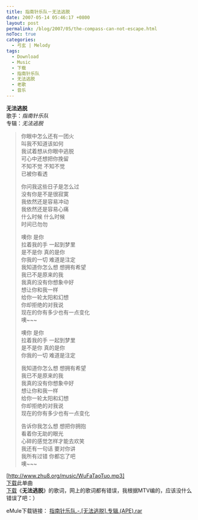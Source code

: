 ```yaml
---
title: 指南针乐队－无法逃脱
date: 2007-05-14 05:46:17 +0800
layout: post
permalink: /blog/2007/05/the-compass-can-not-escape.html
noToc: true
categories:
  - 弓玄 | Melody
tags:
  - Download
  - Music
  - 下载
  - 指南针乐队
  - 无法逃脱
  - 老歌
  - 音乐
---
```

**无法逃脱**  
歌手：*指南针乐队*  
专辑：*无法逃脱*

> 你眼中怎么还有一团火  
> 叫我不知道该如何  
> 我试着想从你眼中逃脱  
> 可心中还想把你挽留  
> 不知不觉 不知不觉  
> 已被你看透
> 
> 你问我这些日子是怎么过  
> 没有你是不是很寂寞  
> 我依然还是容易冲动  
> 我依然还是容易心痛  
> 什么时候 什么时候  
> 时间已勿勿
> 
> 噢你 是你  
> 拉着我的手 一起到梦里  
> 是不是你 真的是你  
> 你我的一切 难道是注定  
> 我知道你怎么想 想拥有希望  
> 我已不是原来的我  
> 我真的没有你想象中好  
> 想让你和我一样  
> 给你一轮太阳和幻想  
> 你却拒绝的对我说  
> 现在的你有多少也有一点变化  
> 噢~~~
> 
> 噢你 是你  
> 拉着我的手 一起到梦里  
> 是不是你 真的是你  
> 你我的一切 难道是注定
> 
> 我知道你怎么想 想拥有希望  
> 我已不是原来的我  
> 我真的没有你想象中好  
> 想让你和我一样  
> 给你一轮太阳和幻想  
> 你却拒绝的对我说  
> 现在的你有多少也有一点变化
> 
> 告诉你我怎么想 想把你拥抱  
> 看着你无助的眼光  
> 心碎的感觉怎样才能去欢笑  
> 我还有一句话 要对你讲  
> 我所有过错 你都忘了吧  
> 噢~~~

[http://www.zhu8.org/music/WuFaTaoTuo.mp3]  
<span class="dl"><a href="http://www.box.net/shared/1na0zxtx6b" title="单曲 无法逃脱">下载</a></span>此单曲  
<span class="dl"><a href="http://www.box.net/shared/1na0zxtx6b" title="歌词 无法逃脱">下载</a></span>《**无法逃脱**》的歌词，网上的歌词都有错误，我根据MTV编的，应该没什么错误了吧：）

<!--eMule-->

  
eMule下载链接： [指南针乐队.-.[无法逃脱].专辑.(APE).rar][1] 

<!--End eMule-->

 [1]: ed2k://%7Cfile%7C%E6%8C%87%E5%8D%97%E9%92%88%E4%B9%90%E9%98%9F.-.%5B%E6%97%A0%E6%B3%95%E9%80%83%E8%84%B1%5D.%E4%B8%93%E8%BE%91.%28APE%29.rar%7C362624802%7Cce06927067c9d448f92347c935f294da%7Ch=3BJF3S56OMH7UVBKOCDJP3CZ2JR5XHCI%7C/